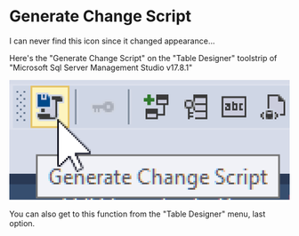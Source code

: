 # Generate Change Script

I can never find this icon since it changed appearance... 

Here's the "Generate Change Script" on the "Table Designer" toolstrip of "Microsoft Sql Server Management Studio v17.8.1"

![generate change script](generate-change-script.png)



You can also get to this function from the "Table Designer" menu, last option.